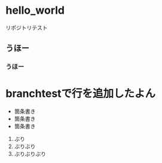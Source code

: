 # hello_world
リポジトリテスト
## うほー
### うほー
# branchtestで行を追加したよん
- 箇条書き
- 箇条書き
- 箇条書き

1. ぶり
2. ぶりぶり
3. ぶりぶりぶり
